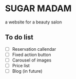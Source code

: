 # SUGAR MADAM

a website for a beauty salon

## To do list

- [ ] Reservation callendar
- [ ] Fixed action button
- [ ] Carousel of images
- [ ] Price list
- [ ] Blog (in future)
